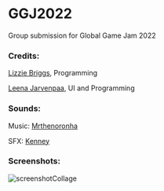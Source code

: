 # GGJ2022
Group submission for Global Game Jam 2022

### Credits:
[Lizzie Briggs](https://github.com/lizziebriggs), Programming


[Leena Jarvenpaa](https://github.com/leenajvp), UI and Programming

### Sounds:
Music: [Mrthenoronha](https://freesound.org/people/Mrthenoronha/sounds/512381/)


SFX: [Kenney](https://www.kenney.nl/assets)


### Screenshots:
![screenshotCollage](https://user-images.githubusercontent.com/58009594/151714564-881ed0ff-05ec-43ad-b2fe-56b8542afe5c.png)

